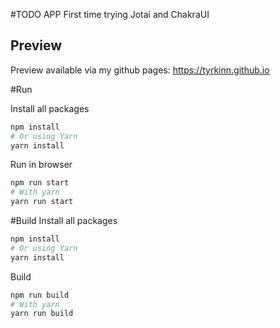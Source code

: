 #TODO APP
First time trying Jotai and ChakraUI

## Preview
Preview available via my github pages: https://tyrkinn.github.io

#Run

Install all packages
```bash
npm install
# Or using Yarn
yarn install
```

Run in browser
```bash
npm run start
# With yarn
yarn run start 
```

#Build
Install all packages
```bash
npm install
# Or using Yarn
yarn install
```
Build
```bash
npm run build
# With yarn
yarn run build
```
